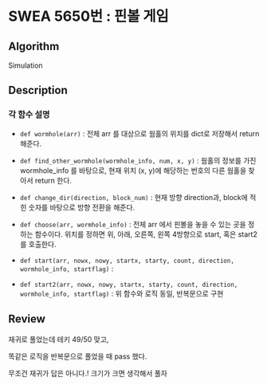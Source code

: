 # SWEA 5650번 : 핀볼 게임

## Algorithm

Simulation

## Description
### 각 함수 설명
+ `def wormhole(arr)` : 전체 arr 를 대상으로 웜홀의 위치를 dict로 저장해서 return 해준다.

+ `def find_other_wormhole(wormhole_info, num, x, y)` : 웜홀의 정보를 가진 wormhole_info 를 바탕으로, 현재 위치 (x, y)에 해당하는 번호의 다른 웜홀을 찾아서 return 한다.

+ `def change_dir(direction, block_num)` : 현재 방향 direction과, block에 적힌 숫자를 바탕으로 방향 전환을 해준다.

+ `def choose(arr, wormhole_info)` : 전체 arr 에서 핀볼을 놓을 수 있는 곳을 정하는 함수이다. 위치를 정하면 위, 아래, 오른쪽, 왼쪽 4방향으로 start, 혹은 start2 를 호출한다.

+ `def start(arr, nowx, nowy, startx, starty, count, direction, wormhole_info, startflag)` :

+ `def start2(arr, nowx, nowy, startx, starty, count, direction, wormhole_info, startflag)` : 위 함수와 로직 동일, 반복문으로 구현



## Review

재귀로 풀었는데 테키 49/50 맞고, 

똑같은 로직을 반복문으로 풀었을 때 pass 했다.

무조건 재귀가 답은 아니다.! 크기가 크면 생각해서 풀자


